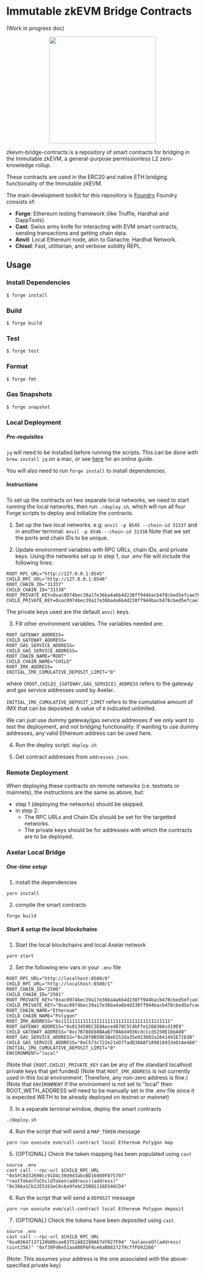 # Immutable zkEVM Bridge Contracts

(Work in progress doc)

<p align="center"><img src="https://cdn.dribbble.com/users/1299339/screenshots/7133657/media/837237d447d36581ebd59ec36d30daea.gif" width="280"/></p>

zkevm-bridge-contracts is a repository of smart contracts for bridging in the Immutable zkEVM, a general-purpose permissionless L2 zero-knowledge rollup.

These contracts are used in the ERC20 and native ETH bridging functionality of the Immutable zkEVM.

The main development toolkit for this repository is [Foundry](https://book.getfoundry.sh)
Foundry consists of:

-   **Forge**: Ethereum testing framework (like Truffle, Hardhat and DappTools).
-   **Cast**: Swiss army knife for interacting with EVM smart contracts, sending transactions and getting chain data.
-   **Anvil**: Local Ethereum node, akin to Ganache, Hardhat Network.
-   **Chisel**: Fast, utilitarian, and verbose solidity REPL.

## Usage

### Install Dependencies
```shell
$ forge install
```

### Build

```shell
$ forge build
```

### Test

```shell
$ forge test
```

### Format

```shell
$ forge fmt
```

### Gas Snapshots

```shell
$ forge snapshot
```

### Local Deployment

##### Pre-requisites
`jq` will need to be installed before running the scripts. This can be done with `brew install jq` on a mac, or see [here](https://codeahoy.com/learn/introtobash/ch15/#installing-jq) for an online guide.

You will also need to run `forge install` to install dependencies.

##### Instructions
To set up the contracts on two separate local networks, we need to start running the local networks, then run `./deploy.sh`, which will run all four Forge scripts to deploy and initialize the contracts.

1. Set up the two local networks. e.g:
`anvil -p 8545 --chain-id 31337`
and in another terminal:
`anvil -p 8546 --chain-id 31338`
Note that we set the ports and chain IDs to be unique.

2. Update environment variables with RPC URLs, chain IDs, and private keys. Using the networks set up in step 1, our .env file will include the following lines:
```
ROOT_RPC_URL="http://127.0.0.1:8545"
CHILD_RPC_URL="http://127.0.0.1:8546"
ROOT_CHAIN_ID="31337"
CHILD_CHAIN_ID="31338"
ROOT_PRIVATE_KEY=0xac0974bec39a17e36ba4a6b4d238ff944bacb478cbed5efcae784d7bf4f2ff80
CHILD_PRIVATE_KEY=0xac0974bec39a17e36ba4a6b4d238ff944bacb478cbed5efcae784d7bf4f2ff80
```
The private keys used are the default `anvil` keys.

3. Fill other environment variables. The variables needed are:
```
ROOT_GATEWAY_ADDRESS=
CHILD_GATEWAY_ADDRESS=
ROOT_GAS_SERVICE_ADDRESS=
CHILD_GAS_SERVICE_ADDRESS=
ROOT_CHAIN_NAME="ROOT"
CHILD_CHAIN_NAME="CHILD"
ROOT_IMX_ADDRESS=
INITIAL_IMX_CUMULATIVE_DEPOSIT_LIMIT="0"
```
where `{ROOT,CHILD}_{GATEWAY,GAS_SERVICE}_ADDRESS` refers to the gateway and gas service addresses used by Axelar.

`INITIAL_IMX_CUMULATIVE_DEPOSIT_LIMIT` refers to the cumulative amount of IMX that can be deposited. A value of `0` indicated unlimited.

We can just use dummy gateway/gas service addresses if we only want to test the deployment, and not bridging functionality. If wanting to use dummy addresses, any valid Ethereum address can be used here.

4. Run the deploy script.
`deploy.sh`

5. Get contract addresses from `addresses.json`.

### Remote Deployment

When deploying these contracts on remote networks (i.e. testnets or mainnets), the instructions are the same as above, but:
- step 1 (deploying the networks) should be skipped.
- in step 2:
    - The RPC URLs and Chain IDs should be set for the targetted networks.
    - The private keys should be for addresses with which the contracts are to be deployed.


### Axelar Local Bridge

##### One-time setup

1. install the dependencies
```shell
yarn install
```

2. compile the smart contracts
```shell
forge build
```

##### Start & setup the local blockchains

1. Start the local blockchains and local Axelar network
```shell
yarn start
```

2. Set the following env vars in your `.env` file
```shell
ROOT_RPC_URL="http://localhost:8500/0"
CHILD_RPC_URL="http://localhost:8500/1"
ROOT_CHAIN_ID="2500"
CHILD_CHAIN_ID="2501"
ROOT_PRIVATE_KEY="0xac0974bec39a17e36ba4a6b4d238ff944bacb478cbed5efcae784d7bf4f2ff80"
CHILD_PRIVATE_KEY="0xac0974bec39a17e36ba4a6b4d238ff944bacb478cbed5efcae784d7bf4f2ff80"
ROOT_CHAIN_NAME="Ethereum"
CHILD_CHAIN_NAME="Polygon"
ROOT_IMX_ADDRESS="0x1111111111111111111111111111111111111111"
ROOT_GATEWAY_ADDRESS="0x013459EC3E8Aeced878C5C4bFfe126A366cd19E9"
CHILD_GATEWAY_ADDRESS="0xc7B788E88BAaB770A6d4936cdcCcd5250E1bbAd8"
ROOT_GAS_SERVICE_ADDRESS="0x28f8B50E1Be6152da35e923602a2641491E71Ed8"
CHILD_GAS_SERVICE_ADDRESS="0xC573c722e21eD7fadD38A8f189818433e01Ae466"
INITIAL_IMX_CUMULATIVE_DEPOSIT_LIMIT="0"
ENVIRONMENT="local"
```
(Note that `{ROOT,CHILD}_PRIVATE_KEY` can be any of the standard localhost private keys that get funded)
(Note that `ROOT_IMX_ADDRESS` is not currently used in this local environment. Therefore, any non-zero address is fine.)
(Note that `ENVIRONMENT` if the environment is not set to "local" then ROOT_WETH_ADDRESS will need to be manually set in the .env file since it is expected WETH to be already deployed on testnet or mainnet)

3. In a separate terminal window, deploy the smart contracts
```shell
./deploy.sh
```

4. Run the script that will send a `MAP_TOKEN` message
```shell
yarn run execute evm/call-contract local Ethereum Polygon map
```

5. (OPTIONAL) Check the token mapping has been populated using `cast`
```shell
source .env
cast call --rpc-url $CHILD_RPC_URL "0x5FC8d32690cc91D4c39d9d3abcBD16989F875707" "rootTokenToChildToken(address)(address)" "0x38Aa1Cb12E5263eC0c6e9febC25B01116D346CD4"
```

6. Run the script that will send a `DEPOSIT` message
```shell
yarn run execute evm/call-contract local Ethereum Polygon deposit
```

7. (OPTIONAL) Check the tokens have been deposited using `cast`
```shell
source .env
cast call --rpc-url $CHILD_RPC_URL "0xa03647137120b00cae83751A82280A67df027F04" "balanceOf(address)(uint256)" "0xf39Fd6e51aad88F6F4ce6aB8827279cffFb92266"
```
(Note: This assumes your address is the one associated with the above-specified private key)
